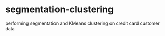 # segmentation-clustering
performing segmentation and KMeans clustering on credit card customer data
